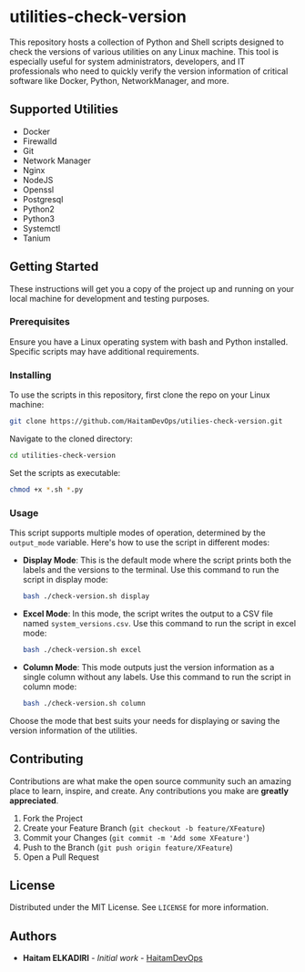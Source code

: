 # utilities-check-version

This repository hosts a collection of Python and Shell scripts designed to check the versions of various utilities on any Linux machine. This tool is especially useful for system administrators, developers, and IT professionals who need to quickly verify the version information of critical software like Docker, Python, NetworkManager, and more.

## Supported Utilities

- Docker
- Firewalld
- Git
- Network Manager
- Nginx
- NodeJS
- Openssl
- Postgresql
- Python2
- Python3
- Systemctl
- Tanium 

## Getting Started

These instructions will get you a copy of the project up and running on your local machine for development and testing purposes.

### Prerequisites

Ensure you have a Linux operating system with bash and Python installed. Specific scripts may have additional requirements.

### Installing

To use the scripts in this repository, first clone the repo on your Linux machine:

```bash
git clone https://github.com/HaitamDevOps/utilies-check-version.git
```

Navigate to the cloned directory:

```bash
cd utilities-check-version
```

Set the scripts as executable:

```bash
chmod +x *.sh *.py
```

### Usage

This script supports multiple modes of operation, determined by the `output_mode` variable. Here's how to use the script in different modes:

- **Display Mode**: This is the default mode where the script prints both the labels and the versions to the terminal. Use this command to run the script in display mode:
  ```bash
  bash ./check-version.sh display
  ```

- **Excel Mode**: In this mode, the script writes the output to a CSV file named `system_versions.csv`. Use this command to run the script in excel mode:
  ```bash
  bash ./check-version.sh excel
  ```

- **Column Mode**: This mode outputs just the version information as a single column without any labels. Use this command to run the script in column mode:
  ```bash
  bash ./check-version.sh column
  ```

Choose the mode that best suits your needs for displaying or saving the version information of the utilities.

## Contributing

Contributions are what make the open source community such an amazing place to learn, inspire, and create. Any contributions you make are **greatly appreciated**.

1. Fork the Project
2. Create your Feature Branch (`git checkout -b feature/XFeature`)
3. Commit your Changes (`git commit -m 'Add some XFeature'`)
4. Push to the Branch (`git push origin feature/XFeature`)
5. Open a Pull Request

## License

Distributed under the MIT License. See `LICENSE` for more information.

## Authors

* **Haitam ELKADIRI** - *Initial work* - [HaitamDevOps](https://github.com/HaitamDevOps)
